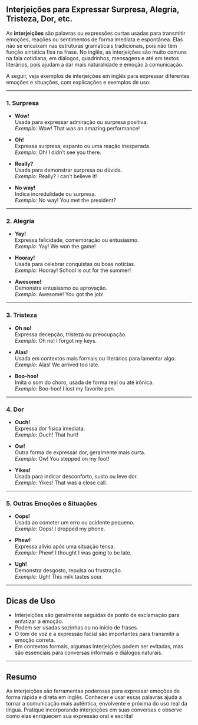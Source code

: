 
## Interjeições para Expressar Surpresa, Alegria, Tristeza, Dor, etc.

As **interjeições** são palavras ou expressões curtas usadas para transmitir emoções, reações ou sentimentos de forma imediata e espontânea. Elas não se encaixam nas estruturas gramaticais tradicionais, pois não têm função sintática fixa na frase. No inglês, as interjeições são muito comuns na fala cotidiana, em diálogos, quadrinhos, mensagens e até em textos literários, pois ajudam a dar mais naturalidade e emoção à comunicação.

A seguir, veja exemplos de interjeições em inglês para expressar diferentes emoções e situações, com explicações e exemplos de uso:

---

### 1. Surpresa

- **Wow!**  
  Usada para expressar admiração ou surpresa positiva.  
  _Exemplo:_ Wow! That was an amazing performance!

- **Oh!**  
  Expressa surpresa, espanto ou uma reação inesperada.  
  _Exemplo:_ Oh! I didn’t see you there.

- **Really?**  
  Usada para demonstrar surpresa ou dúvida.  
  _Exemplo:_ Really? I can’t believe it!

- **No way!**  
  Indica incredulidade ou surpresa.  
  _Exemplo:_ No way! You met the president?

---

### 2. Alegria

- **Yay!**  
  Expressa felicidade, comemoração ou entusiasmo.  
  _Exemplo:_ Yay! We won the game!

- **Hooray!**  
  Usada para celebrar conquistas ou boas notícias.  
  _Exemplo:_ Hooray! School is out for the summer!

- **Awesome!**  
  Demonstra entusiasmo ou aprovação.  
  _Exemplo:_ Awesome! You got the job!

---

### 3. Tristeza

- **Oh no!**  
  Expressa decepção, tristeza ou preocupação.  
  _Exemplo:_ Oh no! I forgot my keys.

- **Alas!**  
  Usada em contextos mais formais ou literários para lamentar algo.  
  _Exemplo:_ Alas! We arrived too late.

- **Boo-hoo!**  
  Imita o som do choro, usada de forma real ou até irônica.  
  _Exemplo:_ Boo-hoo! I lost my favorite pen.

---

### 4. Dor

- **Ouch!**  
  Expressa dor física imediata.  
  _Exemplo:_ Ouch! That hurt!

- **Ow!**  
  Outra forma de expressar dor, geralmente mais curta.  
  _Exemplo:_ Ow! You stepped on my foot!

- **Yikes!**  
  Usada para indicar desconforto, susto ou leve dor.  
  _Exemplo:_ Yikes! That was a close call.

---

### 5. Outras Emoções e Situações

- **Oops!**  
  Usada ao cometer um erro ou acidente pequeno.  
  _Exemplo:_ Oops! I dropped my phone.

- **Phew!**  
  Expressa alívio após uma situação tensa.  
  _Exemplo:_ Phew! I thought I was going to be late.

- **Ugh!**  
  Demonstra desgosto, repulsa ou frustração.  
  _Exemplo:_ Ugh! This milk tastes sour.

---

## Dicas de Uso

- Interjeições são geralmente seguidas de ponto de exclamação para enfatizar a emoção.
- Podem ser usadas sozinhas ou no início de frases.
- O tom de voz e a expressão facial são importantes para transmitir a emoção correta.
- Em contextos formais, algumas interjeições podem ser evitadas, mas são essenciais para conversas informais e diálogos naturais.

---

## Resumo

As interjeições são ferramentas poderosas para expressar emoções de forma rápida e direta em inglês. Conhecer e usar essas palavras ajuda a tornar a comunicação mais autêntica, envolvente e próxima do uso real da língua. Pratique incorporando interjeições em suas conversas e observe como elas enriquecem sua expressão oral e escrita!
```
